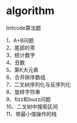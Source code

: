 # algorithm

lintcode算法题

1、A+B问题            
2、尾部的零      
3、统计数字      
4、丑数    
5、第K大元素       
6、合并排序数组    
7、二叉树序列化与反序列化   
8、旋转字符串     
9、fizz和buzz问题       
10、二叉树中搜索区间     
11、带最小值操作的栈